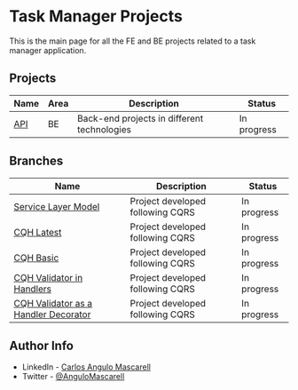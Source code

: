 # Task Manager Projects

This is the main page for all the FE and BE projects related to a task manager application.

## Projects

| Name         | Area | Description                                 | Status      |
| ------------ | ---- | ------------------------------------------- | ----------- |
| [API](./API) | BE   | Back-end projects in different technologies | In progress |

## Branches

| Name                                                                                                                                 | Description                      | Status      |
| ------------------------------------------------------------------------------------------------------------------------------------ | -------------------------------- | ----------- |
| [Service Layer Model](https://github.com/cangulo/taskmanager/tree/servicelayer)                                                      | Project developed following CQRS | In progress |
| [CQH Latest](https://github.com/cangulo/taskmanager/tree/CQH)                                                                        | Project developed following CQRS | In progress |
| [CQH Basic](https://github.com/cangulo/taskmanager/tree/examples/articles/cqrs/cqrs_basic)                                           | Project developed following CQRS | In progress |
| [CQH Validator in Handlers](https://github.com/cangulo/taskmanager/tree/examples/articles/cqrs/cqrs_validator_in_handler)            | Project developed following CQRS | In progress |
| [CQH Validator as a Handler Decorator](https://github.com/cangulo/taskmanager/tree/examples/articles/cqrs/cqrs_validator_in_handler) | Project developed following CQRS | In progress |


## Author Info

* LinkedIn   - [Carlos Angulo Mascarell](https://www.linkedin.com/in/angulomascarell)
* Twitter   - [@AnguloMascarell](https://twitter.com/angulomascarell)

